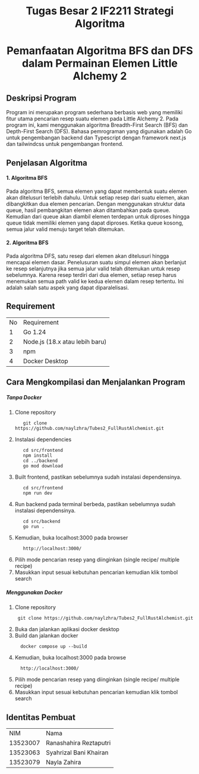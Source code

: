 <h1 align="center"> Tugas Besar 2 IF2211 Strategi Algoritma </h1>
<h1 align="center">  Pemanfaatan Algoritma BFS dan DFS dalam Permainan Elemen Little Alchemy 2 </h1>

## Deskripsi Program
Program ini merupakan program sederhana berbasis web yang memiliki fitur utama pencarian resep suatu elemen pada Little Alchemy 2. Pada program ini, kami menggunakan algoritma Breadth-First Search (BFS) dan Depth-First Search (DFS). Bahasa pemrograman yang digunakan adalah Go untuk pengembangan backend dan Typescript dengan framework next.js dan tailwindcss untuk pengembangan frontend.

## Penjelasan Algoritma
#### 1. Algoritma BFS
Pada algoritma BFS, semua elemen yang dapat membentuk suatu elemen akan ditelusuri terlebih dahulu. Untuk setiap resep dari suatu elemen, akan dibangkitkan dua elemen pencarian. Dengan menggunakan struktur data queue, hasil pembangkitan elemen akan ditambahkan pada queue. Kemudian dari queue akan diambil elemen terdepan untuk diproses hingga queue tidak memiliki elemen yang dapat diproses. Ketika queue kosong, semua jalur valid menuju target telah ditemukan.
#### 2. Algoritma BFS
Pada algoritma DFS, satu resep dari elemen akan ditelusuri hingga mencapai elemen dasar. Penelusuran suatu simpul elemen akan berlanjut ke resep selanjutnya jika semua jalur valid telah ditemukan untuk resep sebelumnya. Karena resep terdiri dari dua elemen, setiap resep harus menemukan semua path valid ke kedua elemen dalam resep tertentu. Ini adalah salah satu aspek yang dapat diparalelisasi. 

## Requirement
<div>
    <table align="center">
      <tr>
        <td>No</td>
        <td>Requirement</td>
      </tr>
      <tr>
        <td>1</td>
        <td>Go 1.24</td>
      </tr>
      <tr>
        <td>2</td>
        <td>Node.js (18.x atau lebih baru)</td>
      </tr>
      <tr>
        <td>3</td>
        <td>npm</td>
      </tr>
      <tr>
        <td>4</td>
        <td>Docker Desktop	</td>
      </tr>
    </table>
</div>

## Cara Mengkompilasi dan Menjalankan Program
##### Tanpa Docker
1. Clone repository
   ```
      git clone https://github.com/naylzhra/Tubes2_FullRustAlchemist.git
   ```
2. Instalasi dependencies
    ```
       cd src/frontend
       npm install
       cd ../backend
       go mod download
   ```
3. Built frontend, pastikan sebelumnya sudah instalasi dependensinya.
   ```
      cd src/frontend
      npm run dev
   ```
4. Run backend pada terminal berbeda, pastikan sebelumnya sudah instalasi dependensinya.
   ```
      cd src/backend
      go run .
   ```
5. Kemudian, buka localhost:3000 pada browser
   ```
      http://localhost:3000/
   ```
6. Pilih mode pencarian resep yang diinginkan (single recipe/ multiple recipe)
7. Masukkan input sesuai kebutuhan pencarian kemudian klik tombol search

##### Menggunakan Docker
1. Clone repository
   ```
    git clone https://github.com/naylzhra/Tubes2_FullRustAlchemist.git
   ```
2. Buka dan jalankan aplikasi docker desktop
3. Build dan jalankan docker
   ```
     docker compose up --build
   ```
5. Kemudian, buka localhost:3000 pada browse
   ```
     http://localhost:3000/
   ```
6. Pilih mode pencarian resep yang diinginkan (single recipe/ multiple recipe)
7. Masukkan input sesuai kebutuhan pencarian kemudian klik tombol search

## Identitas Pembuat
<div>
    <table align="center">
      <tr>
        <td>NIM</td>
        <td>Nama</td>
      </tr>
      <tr>
        <td>13523007</td>
        <td>Ranashahira Reztaputri</td>
      </tr>
      <tr>
        <td>13523063</td>
        <td>Syahrizal Bani Khairan</td>
      </tr>
      <tr>
        <td>13523079</td>
        <td>Nayla Zahira</td>
      </tr>
    </table>
</div>
